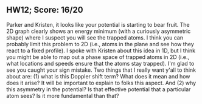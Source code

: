 ## HW12; Score: 16/20

Parker and Kristen, it looks like your potential is starting to bear fruit. The 2D graph clearly shows an energy minimum (with a curiously asymmetric shape) where I suspect you will see the trapped atoms. I think you can probably limit this problem to 2D (i.e., atoms in the plane and see how they react to a fixed profile). I spoke with Kristen about this idea in 1D, but I think you might be able to map out a phase space of trapped atoms in 2D (i.e., what locations and speeds ensure that the atoms stay trapped). I'm glad to see you caught your sign mistake. Two things that I really want y'all to think about are: (1) what is this Doppler shift term? What does it mean and how does it arise? It will be important to explain to folks this aspect. And (2) why this asymmetry in the potential? Is that effective potential that a particular atom sees? Is it more fundamental than that?
